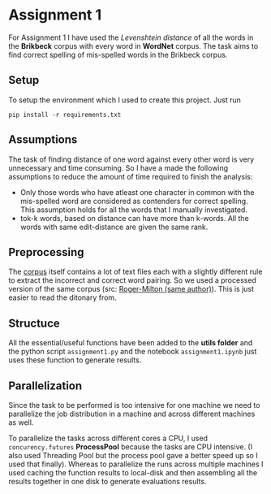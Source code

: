 # Assignment 1

For Assignment 1 I have used the *Levenshtein distance* of all the words in the **Brikbeck** corpus with every word in **WordNet** corpus.
The task aims to find correct spelling of mis-spelled words in the Brikbeck corpus.

## Setup
To setup the environment which I used to create this project. Just run 
```
pip install -r requirements.txt
```

## Assumptions
The task of finding distance of one word against every other word is very unnecessary and time consuming. So I have a made the following assumptions to reduce the amount of time required to finish the analysis:
- Only those words who have atleast one character in common with the mis-spelled word are considered as contenders for correct spelling. This assumption holds for all the words that I manually investigated.
- tok-k words, based on distance can have more than k-words. All the words with same edit-distance are given the same rank.

## Preprocessing
The [corpus](https://ota.bodleian.ox.ac.uk/repository/xmlui/handle/20.500.12024/0643) itself contains a lot of text files each with a slightly different rule to extract the incorrect and correct word pairing. So we used a processed version of the same corpus (src: [Roger-Milton (same author)](https://www.dcs.bbk.ac.uk/~roger/corpora.html)). This is just easier to read the ditonary from.

## Structuce
All the essential/useful functions have been added to the **utils folder** and the python script `assignment1.py` and the notebook `assignment1.ipynb` just uses these function to generate results.


## Parallelization 
Since the task to be performed is too intensive for one machine we need to parallelize the job distribution in a machine and across different machines as well. 

To parallelize the tasks across different cores a CPU, I used `concurency.futures` **ProcessPool** because the tasks are CPU intensive. (I also used Threading Pool but the process pool gave a better speed up so I used that finally). Whereas to parallelize the runs across multiple machines I used caching the function results to local-disk and then assembling all the results together in one disk to generate evaluations results.


